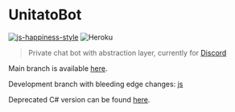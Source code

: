 # UnitatoBot

[![js-happiness-style](https://img.shields.io/badge/code%20style-happiness-brightgreen.svg)](https://github.com/JedWatson/happiness)
![Heroku](http://heroku-badge.herokuapp.com/?app=unitatobot&style=flat)

> Private chat bot with abstraction layer, currently for [Discord](https://discordapp.com/)

Main branch is available [here](https://github.com/Filipsi/UnitatoBot/tree/production).

Development branch with bleeding edge changes: [js](https://github.com/Filipsi/UnitatoBot/tree/js)

Deprecated C# version can be found [here](https://github.com/Filipsi/UnitatoBot/tree/csharp).
